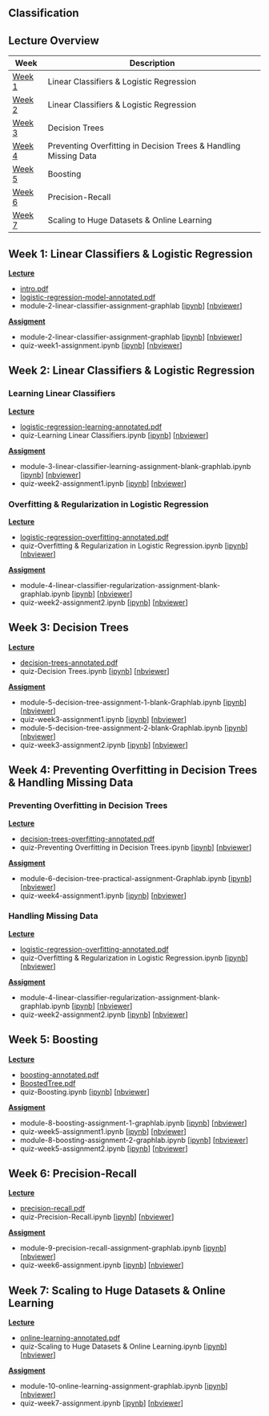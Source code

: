 Classification
---

## Lecture Overview

| Week | Description |
|--------------------------------------------------------------------------------------------------------------|-------------------------------------------------------------------------------------------------------------------------------------------------------------------|
| [Week 1](https://github.com/tuanvu216/coursera-university-of-washington/tree/master/machine_learning/3_classification#week-1-linear-classifiers--logistic-regression) | Linear Classifiers & Logistic Regression |
| [Week 2](https://github.com/tuanvu216/coursera-university-of-washington/tree/master/machine_learning/3_classification#week-2-linear-classifiers--logistic-regression) | Linear Classifiers & Logistic Regression |
| [Week 3](https://github.com/tuanvu216/coursera-university-of-washington/tree/master/machine_learning/3_classification#week-3-decision-trees) | Decision Trees |
| [Week 4](https://github.com/tuanvu216/coursera-university-of-washington/tree/master/machine_learning/3_classification#week-4-preventing-overfitting-in-decision-trees--handling-missing-data) | Preventing Overfitting in Decision Trees & Handling Missing Data |
| [Week 5](https://github.com/tuanvu216/coursera-university-of-washington/tree/master/machine_learning/3_classification#week-5-boosting) | Boosting |
| [Week 6](https://github.com/tuanvu216/coursera-university-of-washington/tree/master/machine_learning/3_classification#week-6-precision-recall) | Precision-Recall |
| [Week 7](https://github.com/tuanvu216/coursera-university-of-washington/tree/master/machine_learning/3_classification#week-7-scaling-to-huge-datasets--online-learning) | Scaling to Huge Datasets & Online Learning |

## Week 1: Linear Classifiers & Logistic Regression

**[Lecture](./lecture/week1)**
- [intro.pdf](./lecture/week1/intro.pdf)
- [logistic-regression-model-annotated.pdf](./lecture/week1/logistic-regression-model-annotated.pdf)
- module-2-linear-classifier-assignment-graphlab [[ipynb](./lecture/week1/quiz-Learning%20Linear%20Classifiers.ipynb)] [[nbviewer](http://nbviewer.jupyter.org/github/tuanvu216/coursera-university-of-washington/blob/master/machine_learning/3_classification/lecture/week2/quiz-Learning%20Linear%20Classifiers.ipynb)]

**[Assigment](./assignment/week1)**
- module-2-linear-classifier-assignment-graphlab [[ipynb](./assignment/week1/module-2-linear-classifier-assignment-graphlab.ipynb)] [[nbviewer](http://nbviewer.jupyter.org/github/tuanvu216/coursera-university-of-washington/blob/master/machine_learning/3_classification/assigment/week1/module-2-linear-classifier-assignment-graphlab.ipynb)]
- quiz-week1-assignment.ipynb [[ipynb](./assignment/week1/quiz-week1-assignment.ipynb)] [[nbviewer](http://nbviewer.jupyter.org/github/tuanvu216/coursera-university-of-washington/blob/master/machine_learning/3_classification/assigment/week1/quiz-week1-assignment.ipynb)]

## Week 2: Linear Classifiers & Logistic Regression

### Learning Linear Classifiers

**[Lecture](./lecture/week2)**
- [logistic-regression-learning-annotated.pdf](./lecture/week2/logistic-regression-learning-annotated.pdf)
- quiz-Learning Linear Classifiers.ipynb [[ipynb](./lecture/week2/quiz-Learning%20Linear%20Classifiers.ipynb)] [[nbviewer](http://nbviewer.jupyter.org/github/tuanvu216/coursera-university-of-washington/blob/master/machine_learning/3_classification/lecture/week2/quiz-Learning%20Linear%20Classifiers.ipynb)]

**[Assigment](./assignment/week2)**
- module-3-linear-classifier-learning-assignment-blank-graphlab.ipynb [[ipynb](./assignment/week2/module-3-linear-classifier-learning-assignment-blank-graphlab.ipynb)] [[nbviewer](http://nbviewer.jupyter.org/github/tuanvu216/coursera-university-of-washington/blob/master/machine_learning/3_classification/assigment/week2/module-3-linear-classifier-learning-assignment-blank-graphlab.ipynb)]
- quiz-week2-assignment1.ipynb [[ipynb](./assignment/week2/quiz-week2-assignment1.ipynb)] [[nbviewer](http://nbviewer.jupyter.org/github/tuanvu216/coursera-university-of-washington/blob/master/machine_learning/3_classification/assigment/week2/quiz-week2-assignment1.ipynb)]

### Overfitting & Regularization in Logistic Regression

**[Lecture](./lecture/week2)**
- [logistic-regression-overfitting-annotated.pdf](./lecture/week2/logistic-regression-overfitting-annotated.pdf)
- quiz-Overfitting & Regularization in Logistic Regression.ipynb [[ipynb](./lecture/week2/quiz-Overfitting%20%26%20Regularization%20in%20Logistic%20Regression.ipynb)] [[nbviewer](http://nbviewer.jupyter.org/github/tuanvu216/coursera-university-of-washington/blob/master/machine_learning/3_classification/lecture/week2/quiz-Overfitting%20%26%20Regularization%20in%20Logistic%20Regression.ipynb)]

**[Assigment](./assignment/week2)**
- module-4-linear-classifier-regularization-assignment-blank-graphlab.ipynb [[ipynb](./assignment/week2/module-4-linear-classifier-regularization-assignment-blank-graphlab.ipynb)] [[nbviewer](http://nbviewer.jupyter.org/github/tuanvu216/coursera-university-of-washington/blob/master/machine_learning/3_classification/assigment/week2/module-4-linear-classifier-regularization-assignment-blank-graphlab.ipynb)]
- quiz-week2-assignment2.ipynb [[ipynb](./assignment/week2/quiz-week2-assignment2.ipynb)] [[nbviewer](http://nbviewer.jupyter.org/github/tuanvu216/coursera-university-of-washington/blob/master/machine_learning/3_classification/assigment/week2/quiz-week2-assignment2.ipynb)]

## Week 3: Decision Trees

**[Lecture](./lecture/week3)**
- [decision-trees-annotated.pdf](./lecture/week3/decision-trees-annotated.pdf)
- quiz-Decision Trees.ipynb [[ipynb](./lecture/week3/quiz-Decision%20Trees.ipynb)] [[nbviewer](http://nbviewer.jupyter.org/github/tuanvu216/coursera-university-of-washington/blob/master/machine_learning/3_classification/lecture/week3/quiz-Decision%20Trees.ipynb)]

**[Assigment](./assignment/week3)**
- module-5-decision-tree-assignment-1-blank-Graphlab.ipynb [[ipynb](./assignment/week3/module-5-decision-tree-assignment-1-blank-Graphlab.ipynb)] [[nbviewer](http://nbviewer.jupyter.org/github/tuanvu216/coursera-university-of-washington/blob/master/machine_learning/3_classification/assigment/week3/module-5-decision-tree-assignment-1-blank-Graphlab.ipynb)]
- quiz-week3-assignment1.ipynb [[ipynb](./assignment/week3/quiz-week3-assignment1.ipynb)] [[nbviewer](http://nbviewer.jupyter.org/github/tuanvu216/coursera-university-of-washington/blob/master/machine_learning/3_classification/assigment/week3/quiz-week3-assignment1.ipynb)]
- module-5-decision-tree-assignment-2-blank-Graphlab.ipynb [[ipynb](./assignment/week3/module-5-decision-tree-assignment-2-blank-Graphlab.ipynb)] [[nbviewer](http://nbviewer.jupyter.org/github/tuanvu216/coursera-university-of-washington/blob/master/machine_learning/3_classification/assigment/week3/module-5-decision-tree-assignment-2-blank-Graphlab.ipynb)]
- quiz-week3-assignment2.ipynb [[ipynb](./assignment/week3/quiz-week3-assignment2.ipynb)] [[nbviewer](http://nbviewer.jupyter.org/github/tuanvu216/coursera-university-of-washington/blob/master/machine_learning/3_classification/assigment/week3/quiz-week3-assignment2.ipynb)]

## Week 4: Preventing Overfitting in Decision Trees & Handling Missing Data

### Preventing Overfitting in Decision Trees

**[Lecture](./lecture/week4)**
- [decision-trees-overfitting-annotated.pdf](./lecture/week4/decision-trees-overfitting-annotated.pdf)
- quiz-Preventing Overfitting in Decision Trees.ipynb [[ipynb](./lecture/week4/quiz-Preventing%20Overfitting%20in%20Decision%20Trees.ipynb)] [[nbviewer](http://nbviewer.jupyter.org/github/tuanvu216/coursera-university-of-washington/blob/master/machine_learning/3_classification/lecture/week4/quiz-Preventing%20Overfitting%20in%20Decision%20Trees.ipynb)]

**[Assigment](./assignment/week4)**
- module-6-decision-tree-practical-assignment-Graphlab.ipynb [[ipynb](./assignment/week4/module-6-decision-tree-practical-assignment-Graphlab.ipynb)] [[nbviewer](http://nbviewer.jupyter.org/github/tuanvu216/coursera-university-of-washington/blob/master/machine_learning/3_classification/assigment/week4/module-6-decision-tree-practical-assignment-Graphlab.ipynb)]
- quiz-week4-assignment1.ipynb [[ipynb](./assignment/week4/quiz-week4-assignment1.ipynb)] [[nbviewer](http://nbviewer.jupyter.org/github/tuanvu216/coursera-university-of-washington/blob/master/machine_learning/3_classification/assigment/week4/quiz-week4-assignment1.ipynb)]

### Handling Missing Data

**[Lecture](./lecture/week4)**
- [logistic-regression-overfitting-annotated.pdf](./lecture/week2/logistic-regression-overfitting-annotated.pdf)
- quiz-Overfitting & Regularization in Logistic Regression.ipynb [[ipynb](./lecture/week2/quiz-Overfitting%20%26%20Regularization%20in%20Logistic%20Regression.ipynb)] [[nbviewer](http://nbviewer.jupyter.org/github/tuanvu216/coursera-university-of-washington/blob/master/machine_learning/3_classification/lecture/week2/quiz-Overfitting%20%26%20Regularization%20in%20Logistic%20Regression.ipynb)]

**[Assigment](./assignment/week4)**
- module-4-linear-classifier-regularization-assignment-blank-graphlab.ipynb [[ipynb](./assignment/week2/module-4-linear-classifier-regularization-assignment-blank-graphlab.ipynb)] [[nbviewer](http://nbviewer.jupyter.org/github/tuanvu216/coursera-university-of-washington/blob/master/machine_learning/3_classification/assigment/week2/module-4-linear-classifier-regularization-assignment-blank-graphlab.ipynb)]
- quiz-week2-assignment2.ipynb [[ipynb](./assignment/week2/quiz-week2-assignment2.ipynb)] [[nbviewer](http://nbviewer.jupyter.org/github/tuanvu216/coursera-university-of-washington/blob/master/machine_learning/3_classification/assigment/week2/quiz-week2-assignment2.ipynb)]

## Week 5: Boosting

**[Lecture](./lecture/week5)**
- [boosting-annotated.pdf](./lecture/week5/boosting-annotated.pdf)
- [BoostedTree.pdf](./lecture/week5/BoostedTree.pdf)
- quiz-Boosting.ipynb [[ipynb](./lecture/week5/quiz-Boosting.ipynb)] [[nbviewer](http://nbviewer.jupyter.org/github/tuanvu216/coursera-university-of-washington/blob/master/machine_learning/3_classification/lecture/week5/quiz-Boosting.ipynb)]

**[Assigment](./assignment/week5)**
- module-8-boosting-assignment-1-graphlab.ipynb [[ipynb](./assignment/week5/module-8-boosting-assignment-1-graphlab.ipynb)] [[nbviewer](http://nbviewer.jupyter.org/github/tuanvu216/coursera-university-of-washington/blob/master/machine_learning/3_classification/assigment/week5/module-8-boosting-assignment-1-graphlab.ipynb)]
- quiz-week5-assignment1.ipynb [[ipynb](./assignment/week5/quiz-week5-assignment1.ipynb)] [[nbviewer](http://nbviewer.jupyter.org/github/tuanvu216/coursera-university-of-washington/blob/master/machine_learning/3_classification/assigment/week5/quiz-week5-assignment1.ipynb)]
- module-8-boosting-assignment-2-graphlab.ipynb [[ipynb](./assignment/week5/module-8-boosting-assignment-2-graphlab.ipynb)] [[nbviewer](http://nbviewer.jupyter.org/github/tuanvu216/coursera-university-of-washington/blob/master/machine_learning/3_classification/assigment/week5/module-8-boosting-assignment-2-graphlab.ipynb)]
- quiz-week5-assignment2.ipynb [[ipynb](./assignment/week5/quiz-week5-assignment2.ipynb)] [[nbviewer](http://nbviewer.jupyter.org/github/tuanvu216/coursera-university-of-washington/blob/master/machine_learning/3_classification/assigment/week5/quiz-week5-assignment2.ipynb)]

## Week 6: Precision-Recall

**[Lecture](./lecture/week6)**
- [precision-recall.pdf](./lecture/week6/precision-recall.pdf)
- quiz-Precision-Recall.ipynb [[ipynb](./lecture/week6/quiz-Precision-Recall.ipynb)] [[nbviewer](http://nbviewer.jupyter.org/github/tuanvu216/coursera-university-of-washington/blob/master/machine_learning/3_classification/lecture/week6/quiz-Precision-Recall.ipynb)]

**[Assigment](./assignment/week6)**
- module-9-precision-recall-assignment-graphlab.ipynb [[ipynb](./assignment/week6/module-9-precision-recall-assignment-graphlab.ipynb)] [[nbviewer](http://nbviewer.jupyter.org/github/tuanvu216/coursera-university-of-washington/blob/master/machine_learning/3_classification/assigment/week6/module-9-precision-recall-assignment-graphlab.ipynb)]
- quiz-week6-assignment.ipynb [[ipynb](./assignment/week6/quiz-week6-assignment.ipynb)] [[nbviewer](http://nbviewer.jupyter.org/github/tuanvu216/coursera-university-of-washington/blob/master/machine_learning/3_classification/assigment/week6/quiz-week6-assignment.ipynb)]

## Week 7: Scaling to Huge Datasets & Online Learning

**[Lecture](./lecture/week7)**
- [online-learning-annotated.pdf](./lecture/week7/online-learning-annotated.pdf)
- quiz-Scaling to Huge Datasets & Online Learning.ipynb [[ipynb](./lecture/week7/quiz-Scaling%20to%20Huge%20Datasets%20%26%20Online%20Learning.ipynb)] [[nbviewer](http://nbviewer.jupyter.org/github/tuanvu216/coursera-university-of-washington/blob/master/machine_learning/3_classification/lecture/week7/quiz-Scaling%20to%20Huge%20Datasets%20%26%20Online%20Learning.ipynb)]

**[Assigment](./assignment/week7)**
- module-10-online-learning-assignment-graphlab.ipynb [[ipynb](./assignment/week7/module-10-online-learning-assignment-graphlab.ipynb)] [[nbviewer](http://nbviewer.jupyter.org/github/tuanvu216/coursera-university-of-washington/blob/master/machine_learning/3_classification/assigment/week7/module-10-online-learning-assignment-graphlab.ipynb)]
- quiz-week7-assignment.ipynb [[ipynb](./assignment/week7/quiz-week7-assignment.ipynb)] [[nbviewer](http://nbviewer.jupyter.org/github/tuanvu216/coursera-university-of-washington/blob/master/machine_learning/3_classification/assigment/week7/quiz-week7-assignment.ipynb)]
